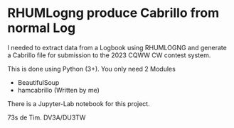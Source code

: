 # RHUMLogng produce Cabrillo from normal Log

I needed to extract data from a Logbook using RHUMLOGNG and generate a Cabrillo file for submission to the 2023 CQWW CW contest system.

This is done using Python (3+). You only need 2 Modules 

  - BeautifulSoup 
  - hamcabrillo (Written by me) 

There is a Jupyter-Lab notebook for this project. 

73s de Tim. DV3A/DU3TW

